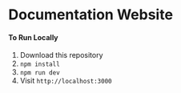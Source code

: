 # Documentation Website

#### To Run Locally
1. Download this repository
1. `npm install`
1. `npm run dev`
1. Visit `http://localhost:3000`
